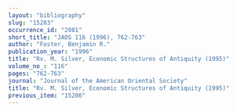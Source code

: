 ```yaml
---
layout: "bibliography"
slug: "15283"
occurrence_id: "2081"
short_title: "JAOS 116 (1996), 762-763"
author: "Foster, Benjamin R."
publication_year: "1996"
title: "Rv. M. Silver, Economic Structures of Antiquity (1995)"
volume_no_: "116"
pages: "762-763"
journal: "Journal of the American Oriental Society"
title: "Rv. M. Silver, Economic Structures of Antiquity (1995)"
previous_item: "15286"
---
```

